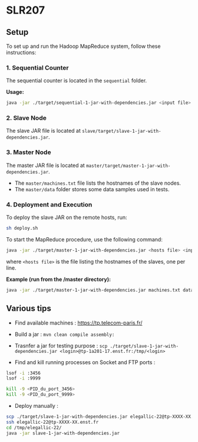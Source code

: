 # SLR207

## Setup

To set up and run the Hadoop MapReduce system, follow these instructions:

### 1. Sequential Counter
The sequential counter is located in the `sequential` folder.

**Usage:** 
```sh
java -jar ./target/sequential-1-jar-with-dependencies.jar <input file>
```

### 2. Slave Node
The slave JAR file is located at `slave/target/slave-1-jar-with-dependencies.jar`.

### 3. Master Node
The master JAR file is located at `master/target/master-1-jar-with-dependencies.jar`.

- The `master/machines.txt` file lists the hostnames of the slave nodes.
- The `master/data` folder stores some data samples used in tests.

### 4. Deployment and Execution
To deploy the slave JAR on the remote hosts, run:
```sh
sh deploy.sh
```

To start the MapReduce procedure, use the following command:
```sh
java -jar ./target/master-1-jar-with-dependencies.jar <hosts file> <input file>
```
where `<hosts file>` is the file listing the hostnames of the slaves, one per line.

**Example (run from the /master directory):**
```sh
java -jar ./target/master-1-jar-with-dependencies.jar machines.txt data/CC-MAIN-20220116093137-20220116123137-00001.warc.wet
```

## Various tips
- Find available machines : https://tp.telecom-paris.fr/

- Build a jar : `mvn clean compile assembly:`

- Trasnfer a jar for testing purpose : `scp ./target/slave-1-jar-with-dependencies.jar <login>@tp-1a201-17.enst.fr:/tmp/<login>`

- Find and kill running processes on Socket and FTP ports :
```sh
lsof -i :3456
lsof -i :9999

kill -9 <PID_du_port_3456>
kill -9 <PID_du_port_9999>
```

- Deploy manually :
```sh
scp ./target/slave-1-jar-with-dependencies.jar elegallic-22@tp-XXXX-XX.enst.fr:/tmp/elegallic-22
ssh elegallic-22@tp-XXXX-XX.enst.fr
cd /tmp/elegallic-22/
java -jar slave-1-jar-with-dependencies.jar
```
